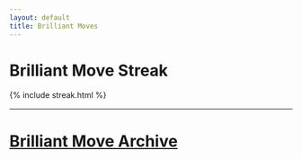 ```yaml
---
layout: default
title: Brilliant Moves
---
```


<h1>Brilliant Move Streak</h1>
<div>
  {% include streak.html %}
</div>

<div style="margin-top: 16px;"></div>

---

# [Brilliant Move Archive](https://github.com/ibottledo/RecordMyBrilliancy/tree/main)

